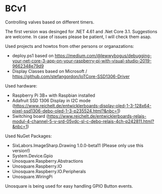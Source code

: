 # BCv1
Controlling valves based on different timers. 

The first version was desinged for .NET 4.61 and .Net Core 3.1.
Suggestions are welcome. In case of issues please be patient, I will check them asap.

Used projects and howtos from other persons or organazations:

- deploy.ps1 based on https://medium.com/@lewwybogus/debugging-your-net-core-3-app-on-your-raspberry-pi-with-visual-studio-2019-9662348e79d9
- Display Classes based on Microsoft / https://github.com/stefangordon/IoTCore-SSD1306-Driver


Used hardware:

- Raspberry Pi 3B+ with Raspbian installed
- Adafruit SSD 1306 Display in I2C mode (https://www.reichelt.de/entwicklerboards-display-oled-1-3-128x64-pixel-ssd1306-debo-oled-1-3-p235524.html?&nbc=1)
- Switching board (https://www.reichelt.de/entwicklerboards-relais-modul-4-channel-5-v-srd-05vdc-sl-c-debo-relais-4ch-p242811.html?&nbc=1)

Used NuGet Packages:

- SixLabors.ImageSharp.Drawing 1.0.0-beta11 (Please only use this version!)
- System.Device.Gpio
- Unosquare.Raspberry.Abstractions
- Unosquare.Raspberry.IO
- Unosquare.Raspberry.IO.Peripherals
- Unosquare.WiringPi

Unosquare is being used for easy handling GPIO Button events. 


